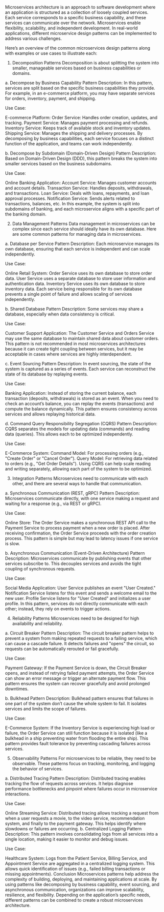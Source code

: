 Microservices architecture is an approach to software development where an application is structured as a collection of loosely coupled services. Each service corresponds to a specific business capability, and these services can communicate over the network. Microservices enable flexibility, scalability, and independent development. In real-world applications, different microservice design patterns can be implemented to address various challenges.

Here’s an overview of the common microservices design patterns along with examples or use cases to illustrate each:

1. Decomposition Patterns
Decomposition is about splitting the system into smaller, manageable services based on business capabilities or domains.

a. Decompose by Business Capability
Pattern Description: In this pattern, services are split based on the specific business capabilities they provide. For example, in an e-commerce platform, you may have separate services for orders, inventory, payment, and shipping.

Use Case:

E-commerce Platform:
Order Service: Handles order creation, updates, and tracking.
Payment Service: Manages payment processing and refunds.
Inventory Service: Keeps track of available stock and inventory updates.
Shipping Service: Manages the shipping and delivery processes.
By decomposing by business capabilities, each service focuses on a distinct function of the application, and teams can work independently.

b. Decompose by Subdomain (Domain-Driven Design)
Pattern Description: Based on Domain-Driven Design (DDD), this pattern breaks the system into smaller services based on the business subdomains.

Use Case:

Online Banking Application:
Account Service: Manages customer accounts and account details.
Transaction Service: Handles deposits, withdrawals, and transactions.
Loan Service: Deals with loans, repayments, and loan approval processes.
Notification Service: Sends alerts related to transactions, balances, etc.
In this example, the system is split into subdomains of banking, and each microservice aligns with a specific part of the banking domain.

2. Data Management Patterns
Data management in microservices can be complex since each service should ideally have its own database. Here are some common patterns for managing data in microservices.

a. Database per Service
Pattern Description: Each microservice manages its own database, ensuring that each service is independent and can scale independently.

Use Case:

Online Retail System:
Order Service uses its own database to store order data.
User Service uses a separate database to store user information and authentication data.
Inventory Service uses its own database to store inventory data.
Each service being responsible for its own database prevents a single point of failure and allows scaling of services independently.

b. Shared Database
Pattern Description: Some services may share a database, especially when data consistency is critical.

Use Case:

Customer Support Application:
The Customer Service and Orders Service may use the same database to maintain shared data about customer orders.
This pattern is not recommended in most microservices architectures because it can create tight coupling between services, but it may be acceptable in cases where services are highly interdependent.

c. Event Sourcing
Pattern Description: In event sourcing, the state of the system is captured as a series of events. Each service can reconstruct the state of its database by replaying events.

Use Case:

Banking Application:
Instead of storing the current balance, each transaction (deposits, withdrawals) is stored as an event.
When you need to check an account’s balance, you can replay the events (transactions) and compute the balance dynamically.
This pattern ensures consistency across services and allows replaying historical data.

d. Command Query Responsibility Segregation (CQRS)
Pattern Description: CQRS separates the models for updating data (commands) and reading data (queries). This allows each to be optimized independently.

Use Case:

E-Commerce System:
Command Model: For processing orders (e.g., "Create Order" or "Cancel Order").
Query Model: For retrieving data related to orders (e.g., "Get Order Details").
Using CQRS can help scale reading and writing separately, allowing each part of the system to be optimized.

3. Integration Patterns
Microservices need to communicate with each other, and there are several ways to handle that communication.

a. Synchronous Communication (REST, gRPC)
Pattern Description: Microservices communicate directly, with one service making a request and waiting for a response (e.g., via REST or gRPC).

Use Case:

Online Store:
The Order Service makes a synchronous REST API call to the Payment Service to process payment when a new order is placed.
After receiving confirmation, the Order Service proceeds with the order creation process.
This pattern is simple but may lead to latency issues if one service is slow.

b. Asynchronous Communication (Event-Driven Architecture)
Pattern Description: Microservices communicate by publishing events that other services subscribe to. This decouples services and avoids the tight coupling of synchronous requests.

Use Case:

Social Media Application:
User Service publishes an event "User Created."
Notification Service listens for this event and sends a welcome email to the new user.
Profile Service listens for "User Created" and initializes a user profile.
In this pattern, services do not directly communicate with each other; instead, they rely on events to trigger actions.

4. Reliability Patterns
Microservices need to be designed for high availability and reliability.

a. Circuit Breaker
Pattern Description: The circuit breaker pattern helps to prevent a system from making repeated requests to a failing service, which can cause a cascade failure. It detects failures and "opens" the circuit, so requests can be automatically rerouted or fail gracefully.

Use Case:

Payment Gateway:
If the Payment Service is down, the Circuit Breaker opens, and instead of retrying failed payment attempts, the Order Service can show an error message or trigger an alternate payment flow.
This pattern ensures the system can recover gracefully and avoid prolonged downtimes.

b. Bulkhead
Pattern Description: Bulkhead pattern ensures that failures in one part of the system don’t cause the whole system to fail. It isolates services and limits the scope of failures.

Use Case:

E-Commerce System:
If the Inventory Service is experiencing high load or failure, the Order Service can still function because it is isolated (like a bulkhead in a ship preventing water from flooding the entire ship).
This pattern provides fault tolerance by preventing cascading failures across services.

5. Observability Patterns
For microservices to be reliable, they need to be observable. These patterns focus on tracking, monitoring, and logging the behavior of services.

a. Distributed Tracing
Pattern Description: Distributed tracing enables tracking the flow of requests across services. It helps diagnose performance bottlenecks and pinpoint where failures occur in microservice interactions.

Use Case:

Online Streaming Service:
Distributed tracing allows tracking a request from when a user requests a movie, to the video service, recommendation system, and finally to the payment gateway. This helps identify where slowdowns or failures are occurring.
b. Centralized Logging
Pattern Description: This pattern involves consolidating logs from all services into a single location, making it easier to monitor and debug issues.

Use Case:

Healthcare System:
Logs from the Patient Service, Billing Service, and Appointment Service are aggregated in a centralized logging system. This allows quick identification of issues (e.g., failed billing transactions or missing appointments).
Conclusion
Microservices patterns help address the complexity of building, deploying, and maintaining applications at scale. By using patterns like decomposing by business capability, event sourcing, and asynchronous communication, organizations can improve scalability, resilience, and flexibility. Depending on the application’s specific needs, different patterns can be combined to create a robust microservices architecture.




